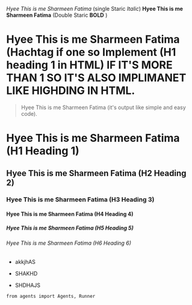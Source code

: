*Hyee This is me Sharmeen Fatima* (single Staric *Italic*)
**Hyee This is me Sharmeen Fatima** (Double Staric **BOLD** )
# Hyee This is me Sharmeen Fatima (Hachtag if one so Implement (H1 heading 1 in HTML) IF IT'S MORE THAN 1 SO IT'S ALSO IMPLIMANET LIKE HIGHDING IN HTML. 
> Hyee This is me Sharmeen Fatima (it's output like simple and easy code).
# Hyee This is me Sharmeen Fatima (H1 Heading 1)
## Hyee This is me Sharmeen Fatima (H2 Heading 2)
### Hyee This is me Sharmeen Fatima (H3 Heading 3)
#### Hyee This is me Sharmeen Fatima (H4 Heading 4)
##### Hyee This is me Sharmeen Fatima (H5 Heading 5)
###### Hyee This is me Sharmeen Fatima (H6 Heading 6)

- akkjhAS
+ SHAKHD
* SHDHAJS

```
from agents import Agents, Runner
```

<!--
--!>


